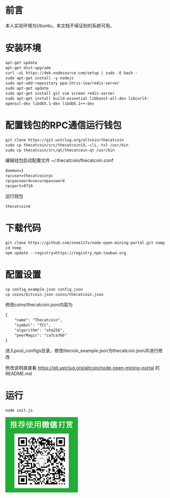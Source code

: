 # 前言
本人实验环境为Ubuntu，本文档不保证别的系统可用。

# 安装环境

    apt-get update
    apt-get dist-upgrade
    curl –sL https://deb.nodesource.com/setup | sudo -E bash -
    sudo apt-get install -y nodejs
    sudo apt-add-repository ppa:chris-lea/redis-server
    sudo apt-get update
    sudo apt-get install git vim screen redis-server
    sudo apt-get install build-essential libboost-all-dev libcurl4-openssl-dev libdb5.1-dev libdb5.1++-dev 
# 配置钱包的RPC通信运行钱包

    git clone https://git.ustclug.org/altcoin/thecatcoin
    sudo cp thecatcoin/src/thecatcoin{d,-cli,-tx} /usr/bin
    sudo cp thecatcoin/src/qt/thecatcoin-qt /usr/bin
编辑钱包启动配置文件 ~/.thecatcoin/thecatcoin.conf

    daemon=1
    rpcuser=thecatcoinrpc
    rpcpassword=securepassword
    rpcport=9710
运行钱包

    thecatcoind
# 下载代码

    git clone https://github.com/zone117x/node-open-mining-portal.git nomp
    cd nomp
    npm update --registry=https://registry.npm.taobao.org
# 配置设置

    cp config_example.json config.json
    cp coins/bitcoin.json coins/thecatcoin.json
修改coins/thecatcoin.json内容为

    {
        "name": "Thecatcoin",
        "symbol": "TCC",
        "algorithm": "sha256",
        "peerMagic": "ca7ca766"
    }
进入pool_configs目录，修改litecoin_example.json为thecatcoin.json并进行修改

修改说明直接看 https://git.ustclug.org/altcoin/node-open-mining-portal 的README.md

# 运行
    node init.js
    
![打赏我](donate.jpg)